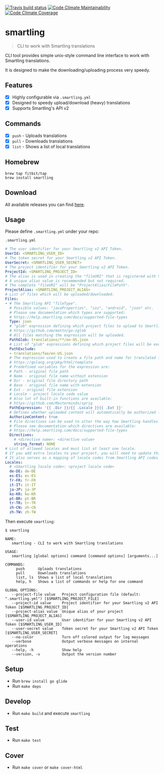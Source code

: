 [![Travis build status](https://travis-ci.org/Fitbit/smartling.svg?branch=master)](https://travis-ci.org/Fitbit/smartling)
[![Code Climate Maintainability](https://api.codeclimate.com/v1/badges/cccaa8f4dac2c3632a40/maintainability)](https://codeclimate.com/github/Fitbit/smartling)
[![Code Climate Coverage](https://api.codeclimate.com/v1/badges/cccaa8f4dac2c3632a40/test_coverage)](https://codeclimate.com/github/Fitbit/smartling)

# smartling

> CLI to work with Smartling translations

CLI tool provides simple unix-style command line interface to work with Smartling translations.

It is designed to make the downloading/uploading process very speedy.

## Features

- [x] Highly configurable via `.smartling.yml`
- [x] Designed to speedy upload/download (heavy) translations
- [x] Supports Smartling's API v2

## Commands

- [x] `push` - Uploads translations
- [x] `pull` - Downloads translations
- [x] `list` - Shows a list of local translations

## Homebrew

```
brew tap fitbit/tap
brew install smartling
```

## Download

All available releases you can find [here](https://github.com/Fitbit/smartling/releases).

## Usage

Please define `.smartling.yml` under your repo:

`.smartling.yml`

```yml
# The user identifier for your Smartling v2 API Token.
UserId: <SMARTLING_USER_ID>
# The token secret for your Smartling v2 API Token.
UserSecret: <SMARTLING_USER_SECRET>
# The project identifier for your Smartling v2 API Token.
ProjectId: <SMARTLING_PROJECT_ID>
# The alias is used in creating the "fileURI" that is registered with Smartling for uploaded files.
# A unique alias value is recommended but not required.
# The complete "fileURI" will be "ProjectAlias/FilePath".
ProjectAlias: <SMARTLING_PROJECT_ALIAS>
# List of files which will be uploaded/downloaded.
Files:
- # The Smartling API "fileType".
  # Possible values: "javaProperties", "ios", "android", "json" etc.
  # Please see documentation which types are supported:
  # https://help.smartling.com/docs/supported-file-types
  Type: json
  # "glob" expression defining which project files to upload to Smartling:
  # https://github.com/mattn/go-zglob
  # All files matching the expression will be uploaded.
  PathGlob: translations/**/en-US.json
  # List of "glob" expressions defining which project files will be excluded from upload.
  PathExclude:
  - translations/foo/en-US.json
  # The expression used to create a file path and name for translated files:
  # https://golang.org/pkg/html/template
  # Predefined variables for the expression are:
  # Path - original file path
  # Name - original file name without extension
  # Dir - original file directory path
  # Base - original file name with extension
  # Ext - original file extension
  # Locale - project locale code value
  # Also lot of built-in functions are available:
  # https://github.com/Masterminds/sprig
  PathExpression: '{{ .Dir }}/{{ .Locale }}{{ .Ext }}'
  # Defines whether uploaded content will automatically be authorized for translation.
  AuthorizeContent: true
  # File directives can be used to alter the way how Smartling handles your files.
  # Please see documentation which directives are available:
  # https://help.smartling.com/docs/supported-file-types
  Directives:
    # <directive name>: <directive value>
    string_format: NONE
# List of allowed locales and must list at least one locale.
# If you add extra locales to your project, you will need to update this file for the new locales.
# It also serves as a mapping of locale codes from Smartling API codes to the codes that are used in the project.
Locales:
  # <Smartling locale code>: <project locale code>
  de-DE: de-DE
  es-ES: es-ES
  fr-FR: fr-FR
  it-IT: it-IT
  ja-JP: ja-JP
  ko-KR: ko-KR
  pt-BR: pt-BR
  tr-TR: tr-TR
  zh-CN: zh-CN
  zh-TW: zh-TW
```

Then execute `smartling`:

`$ smartling`

```text
NAME:
   smartling - CLI to work with Smartling translations

USAGE:
   smartling [global options] command [command options] [arguments...]

COMMANDS:
     push      Uploads translations
     pull      Downloads translations
     list, ls  Shows a list of local translations
     help, h   Shows a list of commands or help for one command

GLOBAL OPTIONS:
   --project-file value   Project configuration file (default: ".smartling.yml") [$SMARTLING_PROJECT_FILE]
   --project-id value     Project identifier for your Smartling v2 API Token [$SMARTLING_PROJECT_ID]
   --project-alias value  Unique alias of your project [$SMARTLING_PROJECT_ALIAS]
   --user-id value        User identifier for your Smartling v2 API Token [$SMARTLING_USER_ID]
   --user-secret value    Token secret for your Smartling v2 API Token [$SMARTLING_USER_SECRET]
   --no-color             Turn off colored output for log messages
   --verbose              Output verbose messages on internal operations
   --help, -h             Show help
   --version, -v          Output the version number
```

## Setup

- Run `brew install go glide`
- Run `make deps`

## Develop

- Run `make build` and execute `smartling`

## Test

- Run `make test`

## Cover

- Run `make cover` or `make cover-html`
